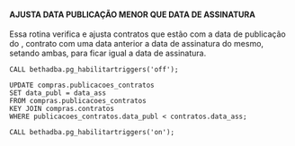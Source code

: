 #### AJUSTA DATA PUBLICAÇÃO MENOR QUE DATA DE ASSINATURA

Essa rotina verifica e ajusta contratos que estão com a data de publicação do , contrato com uma data anterior a data de assinatura do mesmo, setando ambas, para ficar igual a data de assinatura.

```
CALL bethadba.pg_habilitartriggers('off');

UPDATE compras.publicacoes_contratos
SET data_publ = data_ass
FROM compras.publicacoes_contratos
KEY JOIN compras.contratos
WHERE publicacoes_contratos.data_publ < contratos.data_ass;

CALL bethadba.pg_habilitartriggers('on');
```